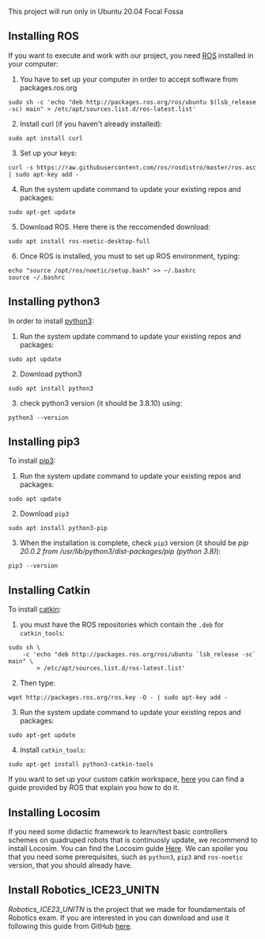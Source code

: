 This project will run only in Ubuntu 20.04 Focal Fossa
## Installing ROS
If you want to execute and work with our project, you need [ROS](http://wiki.ros.org/noetic/Installation/Ubuntu) installed in your computer:
1. You have to set up your computer in order to accept software from packages.ros.org
```
sudo sh -c 'echo "deb http://packages.ros.org/ros/ubuntu $(lsb_release -sc) main" > /etc/apt/sources.list.d/ros-latest.list'
```
2. Install curl (if you haven't already installed):
```
sudo apt install curl
```
3. Set up your keys:
```
curl -s https://raw.githubusercontent.com/ros/rosdistro/master/ros.asc | sudo apt-key add -
```
4. Run the system update command to update your existing repos and packages:
```
sudo apt-get update
```
5. Download ROS. Here there is the reccomended download:
```
sudo apt install ros-noetic-desktop-full
```
6. Once ROS is installed,  you must to set up ROS environment, typing:
```
echo "source /opt/ros/noetic/setup.bash" >> ~/.bashrc
source ~/.bashrc
```

## Installing python3
In order to install [python3](https://linuxize.com/post/how-to-install-pip-on-ubuntu-20.04/):
1. Run the system update command to update your existing repos and packages:
```
sudo apt update
```
2. Download python3
```
sudo apt install python3
```
3. check python3 version (it should be 3.8.10) using:
```
python3 --version
```

## Installing pip3
To install [pip3](https://linuxize.com/post/how-to-install-pip-on-ubuntu-20.04/):
1. Run the system update command to update your existing repos and packages:
```
sudo apt update
```
2. Download `pip3`
```
sudo apt install python3-pip
```
3. When the installation is complete, check `pip3` version (it should be *pip 20.0.2 from /usr/lib/python3/dist-packages/pip (python 3.8)*):
```
pip3 --version
```

## Installing Catkin
To install [catkin](https://catkin-tools.readthedocs.io/en/latest/installing.html):
1. you must have the ROS repositories which contain the `.deb` for `catkin_tools`:
```
sudo sh \
    -c 'echo "deb http://packages.ros.org/ros/ubuntu `lsb_release -sc` main" \
        > /etc/apt/sources.list.d/ros-latest.list'
```
2. Then type:
```
wget http://packages.ros.org/ros.key -O - | sudo apt-key add -
```
3. Run the system update command to update your existing repos and packages:
```
sudo apt-get update
```
4. Install `catkin_tools`:
```
sudo apt-get install python3-catkin-tools
```

If you want to set up your custom catkin workspace, [here](http://wiki.ros.org/catkin/Tutorials/create_a_workspace) you can find a guide provided by ROS that explain you how to do it.

## Installing Locosim
If you need some didactic framework to learn/test basic controllers schemes on quadruped robots that is continuosly update, we recommend to install Locosim.
You can find the Locosim guide [Here](https://github.com/mfocchi/locosim).
We can spoiler you that you need some prerequisites, such as `python3`, `pip3` and `ros-noetic` version, that you should already have.

## Install Robotics_ICE23_UNITN
*Robotics_ICE23_UNITN* is the project that we made for foundamentals of Robotics exam.
If you are interested in you can download and use it following this guide  from GitHub [here](https://github.com/LordBions/Robotics_ICE23_UNITN).